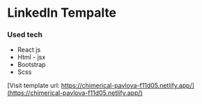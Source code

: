# LinkedIn Tempalte

### Used tech

- React js
- Html - jsx
- Bootstrap
- Scss

[Visit template url: https://chimerical-pavlova-f11d05.netlify.app/](https://chimerical-pavlova-f11d05.netlify.app/)
